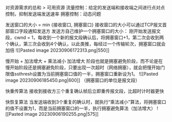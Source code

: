 对资源需求的总和 > 可用资源
流量控制：给定的发送端和接收端之间进行点对点控制，抑制发送端发送速率
拥塞控制：动态问题

发送窗口的大小 = min {接收窗口, 拥塞窗口}
接收窗口的大小可以通过TCP报文首部窗口字段通知发送方
发送方自己维护一个拥塞窗口的大小：
刚开始发送报文段，cwnd = 1，每收到一个新的报文段确认后，将拥塞窗口+1，第二次会收到两个确认，第三次会收到4个确认，以此类推，每经过一个传输轮次，拥塞窗口就会加倍
![[Pasted image 20230906172313.png|550]]

慢开始 + 加法增大 + 乘法减小
加法增大 阶段也就是拥塞避免阶段，而不论是在慢开始阶段还是拥塞避免阶段，只要出现一次超时（网络拥塞），就会把慢开始门限值ssthresh设置为当前拥塞窗口值的一半，拥塞窗口重新设为1。
![[Pasted image 20230906185450.png|600]]
（拥塞窗口的单位是报文段）

快重传算法
接收到接收方三个重复确认帧后立即重传报文段，比超时计时器更快

快恢复算法
当发送端收到3个重复的确认时，就执行“乘法减小”算法，将拥塞窗口的值不设置为1，而是当前拥塞窗口的一半，执行拥塞避免算法（加法增大）
![[Pasted image 20230906190255.png|575]]




